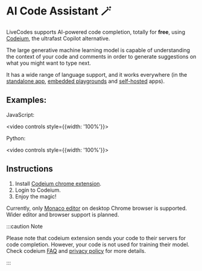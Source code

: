 # AI Code Assistant 🪄

LiveCodes supports AI-powered code completion, totally for **free**, using [Codeium](https://codeium.com/), the ultrafast Copilot alternative.

The large generative machine learning model is capable of understanding the context of your code and comments in order to generate suggestions on what you might want to type next.

It has a wide range of language support, and it works everywhere (in the [standalone app](../getting-started.md#standalone-app), [embedded playgrounds](./embeds.md) and [self-hosted](./self-hosting.md) apps).

## Examples:

JavaScript:

<video controls style={{width: '100%'}}>

  <source src="/docs/vid/LiveCodes-AI.mp4" type="video/mp4" />
</video>

Python:

<video controls style={{width: '100%'}}>

  <source src="/docs/vid/LiveCodes-AI-py.mp4" type="video/mp4" />
</video>

## Instructions

1. Install [Codeium chrome extension](https://codeium.com/chrome_tutorial).
2. Login to Codeium.
3. Enjoy the magic!

Currently, only [Monaco editor](./editor-settings.md#code-editor) on desktop Chrome browser is supported. Wider editor and browser support is planned.

:::caution Note

Please note that codeium extension sends your code to their servers for code completion. However, your code is not used for training their model. Check codeium [FAQ](https://codeium.com/faq#Will-Codeium-regurgitate-private-code%3F) and [privacy policy](https://codeium.com/privacy-policy) for more details.

:::
